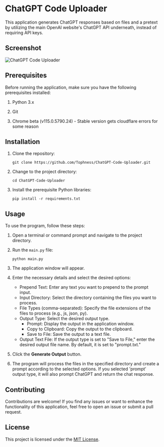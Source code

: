 # ChatGPT Code Uploader

This application generates ChatGPT responses based on files and a pretext by utilizing the main OpenAI website's ChatGPT API underneath, instead of requiring API keys.

## Screenshot
![ChatGPT Code Uploader](assets/screenshot.jpg?raw=true)

## Prerequisites

Before running the application, make sure you have the following prerequisites installed:

1. Python 3.x

2. Git

3. Chrome beta (v115.0.5790.24) - Stable version gets cloudflare errors for some reason

## Installation

1. Clone the repository:

   ```shell
   git clone https://github.com/Tophness/ChatGPT-Code-Uploader.git
   ```

2. Change to the project directory:

   ```shell
   cd ChatGPT-Code-Uploader
   ```

3. Install the prerequisite Python libraries:

   ```shell
   pip install -r requirements.txt
   ```

## Usage

To use the program, follow these steps:

1. Open a terminal or command prompt and navigate to the project directory.

2. Run the `main.py` file:

   ```shell
   python main.py
   ```

3. The application window will appear.

4. Enter the necessary details and select the desired options:

   - Prepend Text: Enter any text you want to prepend to the prompt input.
   - Input Directory: Select the directory containing the files you want to process.
   - File Types (comma-separated): Specify the file extensions of the files to process (e.g., js, json, py).
   - Output Type: Select the desired output type.
     - Prompt: Display the output in the application window.
     - Copy to Clipboard: Copy the output to the clipboard.
     - Save to File: Save the output to a text file.
   - Output Text File: If the output type is set to "Save to File," enter the desired output file name. By default, it is set to "prompt.txt."

5. Click the **Generate Output** button.

6. The program will process the files in the specified directory and create a prompt according to the selected options. If you selected 'prompt' output type, it will also prompt ChatGPT and return the chat response.


## Contributing

Contributions are welcome! If you find any issues or want to enhance the functionality of this application, feel free to open an issue or submit a pull request.

## License

This project is licensed under the [MIT License](LICENSE).

